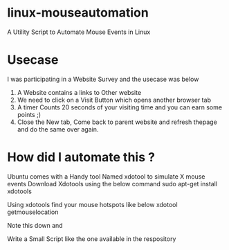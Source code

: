 # linux-mouseautomation
A Utility Script to Automate Mouse Events in Linux
# Usecase
I was participating in a Website Survey and the usecase was below

1. A Website contains a links to Other website 
2. We need to click on a Visit Button which opens another browser tab
3. A timer Counts 20 seconds of your visiting time and you can earn some points ;)
4. Close the New tab, Come back to parent website and refresh thepage and do the same over again.

# How did I automate this ?
Ubuntu comes with a Handy tool Named xdotool to simulate X mouse events
Download Xdotools using the below command
sudo apt-get install xdotools

Using xdotools find your mouse hotspots like below
xdotool getmouselocation

Note this down and 

Write a Small Script like the one available in the respository
